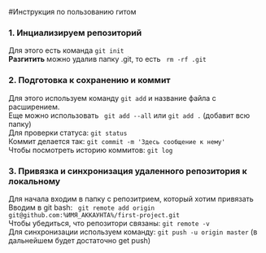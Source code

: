 #Инструкция по пользованию гитом
### 1. Инциализируем репозиторий
Для этого есть команда ``` git init ```  <br>
**Разгитить** можно удалив папку .git, то есть ``` rm -rf .git```  <br>
### 2. Подготовка к сохранению и коммит
Для этого используем команду ``` git add ```  и название файла с расширением. <br>
Еще можно использовать ``` git add --all```  или ``` git add . ```  (добавит всю папку) <br>
Для проверки статуса: ```git status```  <br>
Коммит делается так: ``` git commit -m 'Здесь сообщение к нему' ``` <br>
Чтобы посмотреть историю коммитов: ``` git log ```  <br>
### 3. Привязка и синхронизация удаленного репозитория к локальному
Для начала входим в папку с репозитрием, который хотим привязать <br>
Вводим в git bash: ```  git remote add origin git@github.com:%ИМЯ_АККАУНТА%/first-project.git  ```  <br>
Чтобы убедиться, что репозитори связаны: ``` git remote -v ```  <br>
Для синхронизации используем команду: ``` git push -u origin master ```  (в дальнейшем будет достаточно get push) <br> 